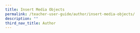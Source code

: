 ```yaml
---
title: Insert Media Objects
permalink: /teacher-user-guide/author/insert-media-objects/
description: ""
third_nav_title: Author
---
```

